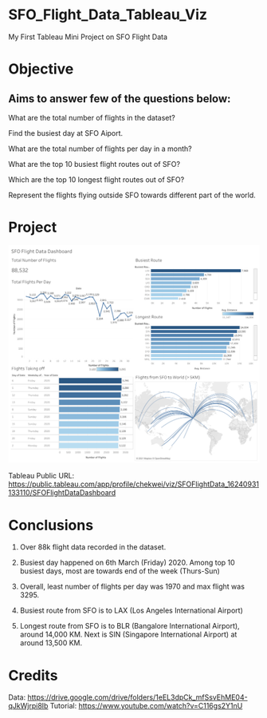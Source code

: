 # SFO_Flight_Data_Tableau_Viz
My First Tableau Mini Project on SFO Flight Data

# Objective
## Aims to answer few of the questions below:

What are the total number of flights in the dataset?

Find the busiest day at SFO Aiport. 

What are the total number of flights per day in a month?

What are the top 10 busiest flight routes out of SFO? 

Which are the top 10 longest flight routes out of SFO? 

Represent the flights flying outside SFO towards different part of the world. 

# Project 
![image](SFO_Flight_Data_Dashboard.png)

Tableau Public URL: https://public.tableau.com/app/profile/chekwei/viz/SFOFlightData_16240931133110/SFOFlightDataDashboard

# Conclusions

1. Over 88k flight data recorded in the dataset. 

2. Busiest day happened on 6th March (Friday) 2020. Among top 10 busiest days, most are towards end of the week (Thurs-Sun)

3. Overall, least number of flights per day was 1970 and max flight was 3295. 

4. Busiest route from SFO is to LAX (Los Angeles International Airport)

5. Longest route from SFO is to BLR (Bangalore International Airport), around 14,000 KM. Next is SIN (Singapore International Airport) at around 13,500 KM.

# Credits
Data: https://drive.google.com/drive/folders/1eEL3dpCk_mfSsvEhME04-qJkWjrpi8Ib
Tutorial: https://www.youtube.com/watch?v=C116gs2Y1nU
